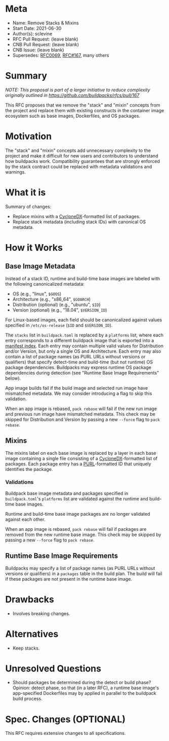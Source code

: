 # Meta
[meta]: #meta
- Name: Remove Stacks & Mixins
- Start Date: 2021-06-30
- Author(s): sclevine
- RFC Pull Request: (leave blank)
- CNB Pull Request: (leave blank)
- CNB Issue: (leave blank)
- Supersedes: [RFC0069](https://github.com/buildpacks/rfcs/blob/main/text/0069-stack-buildpacks.md), [RFC#167](https://github.com/buildpacks/rfcs/pull/167), many others

# Summary
[summary]: #summary

*NOTE: This proposal is part of a larger initiative to reduce complexity originally outlined in https://github.com/buildpacks/rfcs/pull/167*

This RFC proposes that we remove the "stack" and "mixin" concepts from the project and replace them with existing constructs in the container image ecosystem such as base images, Dockerfiles, and OS packages.

# Motivation
[motivation]: #motivation

The "stack" and "mixin" concepts add unnecessary complexity to the project and make it difficult for new users and contributors to understand how buildpacks work. Compatibility guarantees that are strongly enforced by the stack contract could be replaced with metadata validations and warnings.

# What it is
[what-it-is]: #what-it-is

Summary of changes:
- Replace mixins with a [CycloneDX](https://cyclonedx.org)-formatted list of packages.
- Replace stack metadata (including stack IDs) with canonical OS metadata.

# How it Works
[how-it-works]: #how-it-works

## Base Image Metadata

Instead of a stack ID, runtime and build-time base images are labeled with the following canonicalized metadata:
- OS (e.g., "linux", `$GOOS`)
- Architecture (e.g., "x86_64", `$GOARCH`)
- Distribution (optional) (e.g., "ubuntu", `$ID`)
- Version (optional) (e.g., "18.04", `$VERSION_ID`)

For Linux-based images, each field should be canonicalized against values specified in `/etc/os-release` (`$ID` and `$VERSION_ID`).

The `stacks` list in `buildpack.toml` is replaced by a `platforms` list, where each entry corresponds to a different buildpack image that is exported into a [manifest index](https://github.com/opencontainers/image-spec/blob/master/image-index.md). Each entry may contain multiple valid values for Distribution and/or Version, but only a single OS and Architecture. Each entry may also contain a list of package names (as PURL URLs without versions or qualifiers) that specify detect-time and build-time (but not runtime) OS package dependencies. Buildpacks may express runtime OS package dependencies during detection (see "Runtime Base Image Requirements" below).

App image builds fail if the build image and selected run image have mismatched metadata. We may consider introducing a flag to skip this validation.

When an app image is rebased, `pack rebase` will fail if the new run image and previous run image have mismatched metadata. This check may be skipped for Distribution and Version by passing a new `--force` flag to `pack rebase`.

## Mixins

The mixins label on each base image is replaced by a layer in each base image containing a single file consisting of a [CycloneDX](https://cyclonedx.org)-formatted list of packages. Each package entry has a [PURL](https://github.com/package-url/purl-spec)-formatted ID that uniquely identifies the package.

### Validations

Buildpack base image metadata and packages specified in `buildpack.toml`'s `platforms` list are validated against the runtime and build-time base images.

Runtime and build-time base image packages are no longer validated against each other.

When an app image is rebased, `pack rebase` will fail if packages are removed from the new runtime base image. This check may be skipped by passing a new `--force` flag to `pack rebase`.

## Runtime Base Image Requirements

Buildpacks may specify a list of package names (as PURL URLs without versions or qualifiers) in a `packages` table in the build plan. The build will fail if these packages are not present in the runtime base image.

# Drawbacks
[drawbacks]: #drawbacks

- Involves breaking changes.

# Alternatives
[alternatives]: #alternatives

- Keep stacks.

# Unresolved Questions
[unresolved-questions]: #unresolved-questions

- Should packages be determined during the detect or build phase? Opinion: detect phase, so that (in a later RFC), a runtime base image's app-specified Dockerfiles may by applied in parallel to the buildpack build process.

# Spec. Changes (OPTIONAL)
[spec-changes]: #spec-changes

This RFC requires extensive changes to all specifications.
